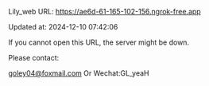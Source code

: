 Lily_web URL: https://ae6d-61-165-102-156.ngrok-free.app

Updated at: 2024-12-10 07:42:06

If you cannot open this URL, the server might be down.

Please contact: 

goley04@foxmail.com Or Wechat:GL_yeaH